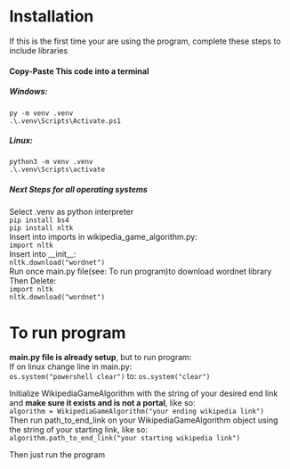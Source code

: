 # Installation
If this is the first time your are using the
program, complete these steps to include libraries

#### Copy-Paste This code into a terminal
##### Windows:
``py -m venv .venv``<br>
``.\.venv\Scripts\Activate.ps1``
##### Linux:
``python3 -m venv .venv``<br>
``.\.venv\Scripts\activate``<br>

##### Next Steps for all operating systems
Select .venv as python interpreter<br>
``pip install bs4``<br>
``pip install nltk``<br>
Insert into imports in wikipedia_game_algorithm.py:<br>
``import nltk``<br>
Insert into \_\_init\_\_:<br>
``nltk.download("wordnet")``<br>
Run once main.py file(see: To run program)to download wordnet library<br>
Then Delete:<br>
``import nltk``<br>
``nltk.download("wordnet")``

# To run program
**main.py file is already setup**, but to run program:<br>
If on linux change line in main.py:<br> 
``os.system("powershell clear")``
to:
``os.system("clear")``<br>

Initialize WikipediaGameAlgorithm with the string of your desired end link and **make sure it exists and is not a portal**, like so:<br>
``algorithm = WikipediaGameAlgorithm("your ending wikipedia link")``<br>
Then run path_to_end_link on your WikipediaGameAlgorithm object using the string of your starting link, like so:<br>
``algorithm.path_to_end_link("your starting wikipedia link")``<br>

Then just run the program
